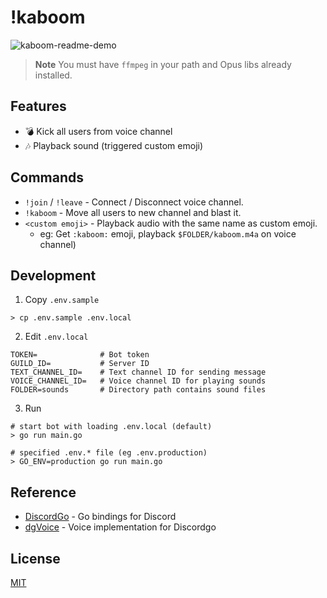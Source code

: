 # !kaboom

![kaboom-readme-demo](https://user-images.githubusercontent.com/49052459/217262029-7415416a-7b40-42f0-8d09-97b20c4f6213.gif)

> **Note**
>  You must have `ffmpeg` in your path and Opus libs already installed.

## Features

* 💣 Kick all users from voice channel
* 🎶 Playback sound (triggered custom emoji)

## Commands

* `!join` / `!leave` - Connect / Disconnect voice channel.
* `!kaboom` - Move all users to new channel and blast it.
* `<custom emoji>` - Playback audio with the same name as custom emoji.
    * eg: Get `:kaboom:` emoji, playback `$FOLDER/kaboom.m4a` on voice channel)

## Development

1. Copy `.env.sample`

```shell
> cp .env.sample .env.local
```

2. Edit `.env.local`

```shell
TOKEN=              # Bot token
GUILD_ID=           # Server ID
TEXT_CHANNEL_ID=    # Text channel ID for sending message
VOICE_CHANNEL_ID=   # Voice channel ID for playing sounds
FOLDER=sounds       # Directory path contains sound files
```

3. Run

```shell
# start bot with loading .env.local (default)
> go run main.go

# specified .env.* file (eg .env.production)
> GO_ENV=production go run main.go
```

## Reference

* [DiscordGo](https://github.com/bwmarrin/discordgo) - Go bindings for Discord
* [dgVoice](https://github.com/bwmarrin/dgvoice) - Voice implementation for Discordgo


## License

[MIT](https://github.com/m19e/kaboom/blob/main/LICENSE)
